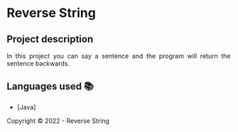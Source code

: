 ﻿<h1>Reverse String</h1> 

## Project description

<p align="justify">
    In this project you can say a sentence and the program will return the sentence backwards.
</p>

## Languages used :books:

- [Java]

Copyright :copyright: 2022 - Reverse String
